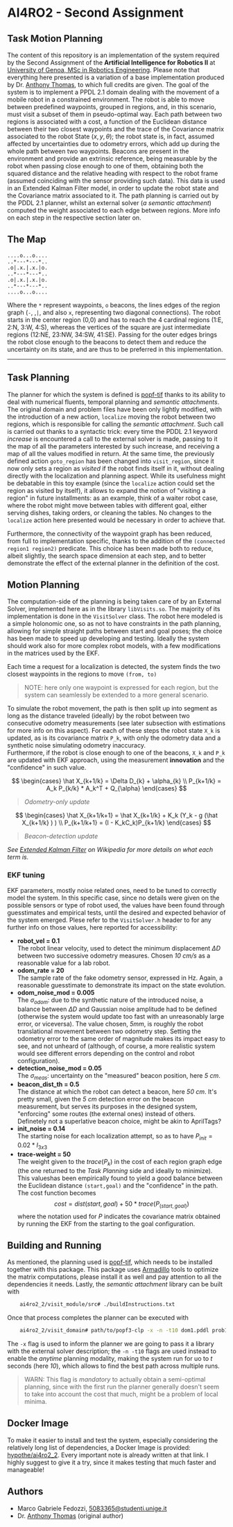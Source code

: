 # AI4RO2 - Second Assignment

## Task Motion Planning

The content of this repository is an implementation of the system required by the Second Assignment of the **Artificial Intelligence for Robotics II** at [University of Genoa, MSc in Robotics Engineering](https://courses.unige.it/10635). Please note that everything here presented is a variation of a base implementation produced by Dr. [Anthony Thomas](https://www.dibris.unige.it/thomas-antony), to which full credits are given.
The goal of the system is to implement a PPDL 2.1 domain dealing with the movement of a mobile robot in a constrained environment. The robot is able to move between predefined waypoints, grouped in regions, and, in this scenario, must visit a subset of them in pseudo-optimal way.
Each path between two regions is associated with a cost, a function of the Euclidean distance between their two closest waypoints and the trace of the Covariance matrix associated to the robot State ($x, y, \theta$); the robot state is, in fact, assumed affected by uncertainties due to odometry errors, which add up during the whole path between two waypoints. Beacons are present in the environment and provide an extrinsic reference, being measurable by the robot when passing close enough to one of them, obtaining both the squared distance and the relative heading with respect to the robot frame (assumed coinciding with the sensor providing such data). This data is used in an Extended Kalman Filter model, in order to update the robot state and the Covariance matrix associated to it.
The path planning is carried out by the PDDL 2.1 planner, whilst an external solver (*a semantic attachment*) computed the weight associated to each edge between regions.
More info on each step in the respective section later on.

## The Map
```
....o...o....  
..*---*---*..  
.o|.x.|.x.|o.  
..*---*---*..  
.o|.x.|.x.|o.  
..*---*---*..  
....o...o....  
```

Where the `*` represent waypoints, `o` beacons, the lines edges of the region graph (`-`, ,`|`, and also `x`, representing two diagonal connections).
The robot starts in the center region (0,0) and has to reach the 4 cardinal regions (1:E, 2:N, 3:W, 4:S), whereas the vertices of the square are just intermediate regions (12:NE, 23:NW, 34:SW, 41:SE).
Passing for the outer edges brings the robot close enough to the beacons to detect them and reduce the uncertainty on its state, and are thus to be preferred in this implementation.

---

## Task Planning

The planner for which the system is defined is [popf-tif](https://github.com/popftif/popf-tif) thanks to its ability to deal with numerical fluents, temporal planning and *semantic attachments*.
The original domain and problem files have been only lightly modified, with the introduction of a new action, `localize` moving the robot between two regions, which is responsible for calling the *semantic attachment*.
Such call is carried out thanks to a syntactic trick: every time the PDDL 2.1 keyword *increase* is encountered a call to the external solver is made, passing  to it the map of all the parameters interested by such increase, and receiving a map of all the values modified in return.
At the same time, the previously defined action `goto_region` has been changed into `visit_region`, since it now only sets a region as *visited* if the robot finds itself in it, without dealing directly with the localization and planning aspect. While its usefulness might be debatable in this toy example (since the `localize` action could set the region as visited by itself), it allows to expand the notion of "visiting a region" in future installments: as an example, think of a waiter robot case, where the robot might move between tables with different goal, either serving dishes, taking orders, or cleaning the tables. No changes to the `localize` action here presented would be necessary in order to achieve that.

Furthermore, the connectivity of the waypoint graph has been reduced, from full to implementation specific, thanks to the addition of the `(connected region1 region2)` predicate. This choice has been made both to reduce, albeit slightly, the search space dimension at each step, and to better demonstrate the effect of the external planner in the definition of the cost.

## Motion Planning

The computation-side of the planning is being taken care of by an External Solver, implemented here as in the library `libVisits.so`. The majority of its implementation is done in the `VisitSolver` class.
The robot here modeled is a simple holonomic one, so as not to have constraints in the path planning, allowing for simple straight paths between start and goal poses; the choice has been made to speed up developing and testing. Ideally the system should work also for more complex robot models, with a few modifications in the matrices used by the EKF.

Each time a request for a localization is detected, the system finds the two closest waypoints in the  regions to move `(from, to)` 

> NOTE: here only one waypoint is expressed for each region, but the system can seamlessly be extended to a more general scenario.
> 
To simulate the robot movement, the path is then split up into segment as long as the distance traveled (ideally) by the robot between two consecutive odometry measurements (see later subsection with estimations for more info on this aspect).
For each of these steps the robot state `X_k` is updated, as is its covariance matrix `P_k`, with only the odometry data and a synthetic noise simulating odometry inaccuracy.  
Furthermore, if the robot is close enough to one of the beacons, `X_k` and `P_k` are updated with EKF approach, using the measurement **innovation** and the "confidence" in such value.

$$
\begin{cases}
    \hat X_{k+1/k} = \Delta D_{k} + \alpha_{k} \\
    P_{k+1/k} = A_k P_{k/k} * A_k^T + Q_{\alpha}
\end{cases}
$$
> *Odometry-only update*


$$
\begin{cases}
    \hat X_{k+1/k+1} = \hat X_{k+1/k} + K_k (Y_k - g (\hat X_{k+1/k} ) ) \\
    P_{k+1/k+1} = (I - K_kC_k)P_{k+1/k}
\end{cases}
$$
> *Beacon-detection update*

*See [Extended Kalman Filter](https://en.wikipedia.org/wiki/Extended_Kalman_filter) on Wikipedia for more details on what each term is.* 

### EKF tuning

EKF parameters, mostly noise related ones, need to be  tuned to correctly model the system. In this specific case, since no details were given on the possible sensors or type of robot used, the values have been found through guesstimates and empirical tests, until the desired and expected behavior of the system emerged.
Plese refer to the `VisitSolver.h` header to for any further info on those values, here reported for accessibility:

- **robot_vel = 0.1**   
 The robot linear velocity, used to detect the minimum displacement $\Delta D$ between two successive odometry measures. Chosen *10 cm/s* as a reasonable value for a lab robot.
- **odom_rate = 20**  
 The sample rate of the fake odometry sensor, expressed in Hz. Again, a reasonable guesstimate to demonstrate its impact on the state evolution.
- **odom_noise_mod = 0.005**   
 The $\sigma_{odom}$: due to the synthetic nature of the introduced noise, a balance between $\Delta D$ and Gaussian noise amplitude had to be defined (otherwise the system would update too fast with an unreasonably large error, or viceversa). The value chosen, *5mm*, is roughly the robot translational movement between two odometry step. Setting the odometry error to the same order of magnitude makes its impact easy to see, and not unheard of (although, of course, a more realistic system would see different errors depending on the control and robot configuration).
 - **detection_noise_mod = 0.05**  
  The $\sigma_{meas}$: uncertainty on the "measured" beacon position, here *5 cm*.
- **beacon_dist_th = 0.5**  
 The distance at which the robot can detect a beacon, here *50 cm*. It's pretty small, given the *5 cm* detection error on the beacon measurement, but serves its purposes in the designed system, "enforcing" some routes (the external ones) instead of others. Definetely not a superlative beacon choice, might be akin to AprilTags?
- **init_noise = 0.14**   
 The starting noise for each localization attempt, so as to have $P_{init} = 0.02 * I_{3x3}$
- **trace-weight = 50**  
 The weight given to the $trace(P_k)$ in the cost of each region graph edge (the one returned to the *Task Planning* side and ideally to minimize). This valueshas been empirically found to yield a good balance between the Euclidean distance `(start,goal)` and the "confidence" in the path.  
 The cost function becomes
 $$
    cost = dist(start,goal) + 50*trace(P_{(start,goal)})
 $$
where the notation used for $P$ indicates the covariance matrix obtained by running the EKF from the starting to the goal configuration.

## Building and Running

As mentioned, the planning used is [popf-tif](https://github.com/popftif/popf-tif), which needs to be installed together with this package.
This package uses [Armadillo](http://arma.sourceforge.net/docs.html) tools to optimize the matrix computations, please install it as well and pay attention to all the dependencies it needs.
Lastly, the *semantic attachment* library can be built with

```bash
    ai4ro2_2/visit_module/src# ./buildInstructions.txt
```

Once that process completes the planner can be executed with

```bash
    ai4ro2_2/visit_domain# path/to/popf3-clp -x -n -t10 dom1.pddl prob1.pddl ../visits_module/build/libVisits.so region_poses
```
The `-x` flag is used to inform the planner we are going to pass it a library with the external solver description; the `-n -t10` flags are used instead to enable the *anytime* planning modality, making the system run for uo to *t* seconds (here *10*), which allows to find the best path across multiple runs.
> WARN: This flag is *mandatory* to actually obtain a semi-optimal planning, since with the first run the planner generally doesn't seem to take into account the cost that much, might be a problem of local minima.

## Docker Image

To make it easier to install and test the system, especially considering the relatively long list of dependencies, a Docker Image is provided: [hypothe/ai4ro2_2](https://hub.docker.com/repository/docker/hypothe/ai4ro2_2).
Every important note is already written at that link. I highly suggest to give it a try, since it makes testing that much faster and manageable!

## Authors

- Marco Gabriele Fedozzi, 5083365@studenti.unige.it
- Dr. [Anthony Thomas](https://www.dibris.unige.it/thomas-antony) (original author)